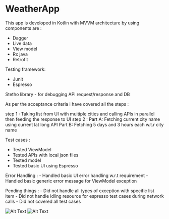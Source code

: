# WeatherApp

This app is developed in Kotlin with MVVM architecture by using components are :

- Dagger
- Live data
- View model
- Rx java
- Retrofit

Testing framework:

- Junit
- Espresso

Stetho library - for debugging API request/response and DB

As per the acceptance criteria i have covered all the steps :

  step 1 :  Taking list from UI with multiple cities and calling APIs in parallel then feeding the response to UI
  step 2 :  Part A: Fetching current city name using current lat long API
            Part B: Fetching 5 days and 3 hours each w.t.r city name

Test cases : 
- Tested ViewModel       
- Tested APIs with local json files 
- Tested model
- Tested basic UI using Espresso 

Error Handling :
       - Handled basic UI error handling w.r.t requirement
       - Handled basic generic error message for ViewModel exception

Pending things :
       - Did not handle all types of exception with specific list item
       - Did not handle idling resource for espresso test cases during network calls
       - Did not covered all test cases
       
![Alt Text](https://imgur.com/3rD3i9C.png)
![Alt Text](https://imgur.com/dbxFbWt.png)

